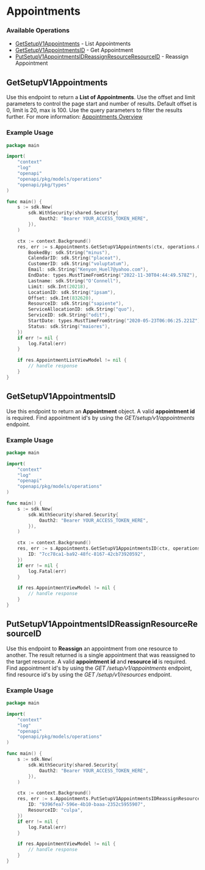 # Appointments

### Available Operations

* [GetSetupV1Appointments](#getsetupv1appointments) - List Appointments
* [GetSetupV1AppointmentsID](#getsetupv1appointmentsid) - Get Appointment
* [PutSetupV1AppointmentsIDReassignResourceResourceID](#putsetupv1appointmentsidreassignresourceresourceid) - Reassign Appointment

## GetSetupV1Appointments

<p>Use this endpoint to return a <b>List of Appointments</b>. Use the offset and limit parameters to control the page start and number of results. Default offset is 0, limit is 20, max is 100. Use the query parameters to filter the results further. For more information: <a href="https://onsched.readme.io/docs/appointments-overview">Appointments Overview</a></p>

### Example Usage

```go
package main

import(
	"context"
	"log"
	"openapi"
	"openapi/pkg/models/operations"
	"openapi/pkg/types"
)

func main() {
    s := sdk.New(
        sdk.WithSecurity(shared.Security{
            Oauth2: "Bearer YOUR_ACCESS_TOKEN_HERE",
        }),
    )

    ctx := context.Background()
    res, err := s.Appointments.GetSetupV1Appointments(ctx, operations.GetSetupV1AppointmentsRequest{
        BookedBy: sdk.String("minus"),
        CalendarID: sdk.String("placeat"),
        CustomerID: sdk.String("voluptatum"),
        Email: sdk.String("Kenyon_Huel7@yahoo.com"),
        EndDate: types.MustTimeFromString("2022-11-30T04:44:49.578Z"),
        Lastname: sdk.String("O'Connell"),
        Limit: sdk.Int(20218),
        LocationID: sdk.String("ipsam"),
        Offset: sdk.Int(832620),
        ResourceID: sdk.String("sapiente"),
        ServiceAllocationID: sdk.String("quo"),
        ServiceID: sdk.String("odit"),
        StartDate: types.MustTimeFromString("2020-05-23T06:06:25.221Z"),
        Status: sdk.String("maiores"),
    })
    if err != nil {
        log.Fatal(err)
    }

    if res.AppointmentListViewModel != nil {
        // handle response
    }
}
```

## GetSetupV1AppointmentsID

<p>Use this endpoint to return an <b>Appointment</b> object. A valid <b>appointment id</b> is required. Find appointment id's by using the <i>GET​/setup​/v1​/appointments</i> endpoint.</p>

### Example Usage

```go
package main

import(
	"context"
	"log"
	"openapi"
	"openapi/pkg/models/operations"
)

func main() {
    s := sdk.New(
        sdk.WithSecurity(shared.Security{
            Oauth2: "Bearer YOUR_ACCESS_TOKEN_HERE",
        }),
    )

    ctx := context.Background()
    res, err := s.Appointments.GetSetupV1AppointmentsID(ctx, operations.GetSetupV1AppointmentsIDRequest{
        ID: "7cc78ca1-ba92-48fc-8167-42cb73920592",
    })
    if err != nil {
        log.Fatal(err)
    }

    if res.AppointmentViewModel != nil {
        // handle response
    }
}
```

## PutSetupV1AppointmentsIDReassignResourceResourceID

<p>Use this endpoint to <b>Reassign</b> an appointment from one resource to another. The result returned is a single appointment that was reassigned to the target resource. A valid <b>appointment id</b> and <b>resource id</b> is required. Find appointment id's by using the <i>GET /setup/v1/appointments</i> endpoint, find resource id's by using the <i>GET ​/setup​/v1​/resources</i> endpoint.</p>

### Example Usage

```go
package main

import(
	"context"
	"log"
	"openapi"
	"openapi/pkg/models/operations"
)

func main() {
    s := sdk.New(
        sdk.WithSecurity(shared.Security{
            Oauth2: "Bearer YOUR_ACCESS_TOKEN_HERE",
        }),
    )

    ctx := context.Background()
    res, err := s.Appointments.PutSetupV1AppointmentsIDReassignResourceResourceID(ctx, operations.PutSetupV1AppointmentsIDReassignResourceResourceIDRequest{
        ID: "9396fea7-596e-4b10-baaa-2352c5955907",
        ResourceID: "culpa",
    })
    if err != nil {
        log.Fatal(err)
    }

    if res.AppointmentViewModel != nil {
        // handle response
    }
}
```
